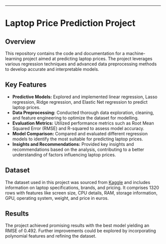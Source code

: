 ---

# Laptop Price Prediction Project

## Overview

This repository contains the code and documentation for a machine-learning project aimed at predicting laptop prices. The project leverages various regression techniques and advanced data preprocessing methods to develop accurate and interpretable models.

## Key Features

- **Predictive Models:** Explored and implemented linear regression, Lasso regression, Ridge regression, and Elastic Net regression to predict laptop prices.
- **Data Preprocessing:** Conducted thorough data exploration, cleaning, and feature engineering to optimize the dataset for modelling.
- **Evaluation Metrics:** Utilized performance metrics such as Root Mean Squared Error (RMSE) and R-squared to assess model accuracy.
- **Model Comparison:** Compared and evaluated different regression models to identify the most suitable for predicting laptop prices.
- **Insights and Recommendations:** Provided key insights and recommendations based on the analysis, contributing to a better understanding of factors influencing laptop prices.

## Dataset

The dataset used in this project was sourced from [Kaggle](https://www.kaggle.com/muhammetvarl/laptop-price) and includes information on laptop specifications, brands, and pricing. It comprises 1320 rows with features like screen size, CPU details, RAM, storage information, GPU, operating system, weight, and price in euros.

## Results

The project achieved promising results with the best model yielding an RMSE of 0.492. Further improvements could be explored by incorporating polynomial features and refining the dataset.
